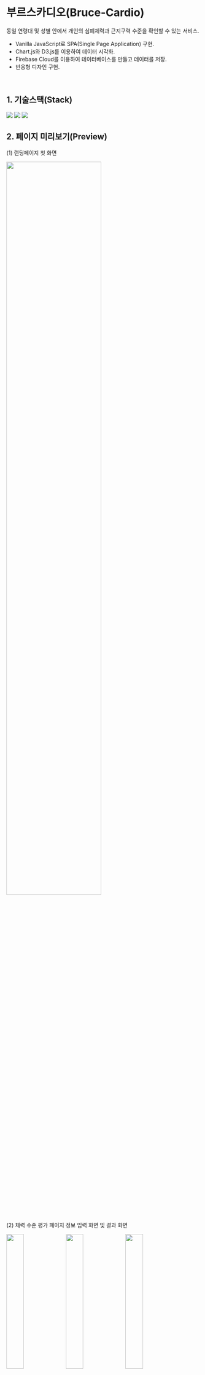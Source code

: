 # 부르스카디오(Bruce-Cardio)
동일 연령대 및 성별 안에서 개인의 심폐체력과 근지구력 수준을 확인할 수 있는 서비스.

+ Vanilla JavaScript로 SPA(Single Page Application) 구현.
+ Chart.js와 D3.js를 이용하여 데이터 시각화.
+ Firebase Cloud를 이용하여 테이터베이스를 만들고 데이터를 저장.
+ 반응형 디자인 구현.

<br />

## 1. 기술스택(Stack)
<img src="https://img.shields.io/badge/JavaScript-F7DF1E?style=for-the-badge&logo=JavaScript&logoColor=white">
<img src="https://img.shields.io/badge/CSS3-1572B6?style=for-the-badge&logo=CSS3&logoColor=white">
<img src="https://img.shields.io/badge/Firebase-FFCA28?style=for-the-badge&logo=Firebase&logoColor=white">

<br />

## 2. 페이지 미리보기(Preview)
<div>
  <p>(1) 랜딩페이지 첫 화면</p>
  <img src="https://user-images.githubusercontent.com/112460273/222768278-e625cbbd-d632-482e-a80b-c620824c854a.png" width="70%" />
</div>
<br />
<div>
  <p>(2) 체력 수준 평가 페이지 정보 입력 화면 및 결과 화면</p>
  <span>
    <img src="https://user-images.githubusercontent.com/112460273/222768350-c13f2d87-9ccb-4580-86b1-25a587b31834.png" width="30%" />
  </span>
  <span>
    <img src="https://user-images.githubusercontent.com/112460273/222768362-7f0884dd-9d1a-4053-bd8b-da6baf46fb1b.png" width="30%" />
  </span>
  <span>
    <img src="https://user-images.githubusercontent.com/112460273/222771543-83ff9f38-15a4-4233-8ead-4ddd70981c02.png" width="30%" />
  </span>
</div>

## 3. 개발환경
### (1) 라우팅 시스템 (index.js)
history API(브라우저 라우터)를 이용하여 라우팅 개발했다.
라우팅 개발에는 history API(브라우저 라우터)와 Fragment hash(해시 라우터)가 있다.
- history API를 이용한 이유 <br />
**첫 번째**, URL이 깔끔하다. hash는 URL 창에 해시(#)가 들어간다. history는 일반적으로 볼 수 있는 형태다. <br />
**두 번째**, pushState 메서드를 통해 url이 업데이트 될 때마다 브라우저 방문 기록이 남는다.(세션에 이전상태를 기록) <br />
**세 번째**, SEO에 유리하다. 해시 뒷 부분은 브라우저에서 탐색이 가능하지만 서버에서는 인식을 못한다. 검색엔진은 서버를 탐색하기 때문에. <br />
**네 번째**, Redirection이 발생했을 때, 해시 라우터는 이전의 도메인 주소로 요청되어 페이지 오류가 발생하지 않지만 잘못된 경로 혹은 오류가 있을 경우 아무 정보가 없는 것 보다 404 에러를 유저에게 전달하는 것이 필요하다.(대부분 단점이라고 말하지만 필요한 부분이라고 생각됨.) <br />
**다섯 번째**, 가장 보편화 되어 있음.

### (2) 서버 구동 (server.js)
node.js 프레임워크 express를 설치하고 서버를 구축했다. <br />
<code>npm init</code> // package.json 생성.<br />
<code>npm install express</code> // express 설치.
```javascript
// frontend -> static 폴더로 이어지는 절대경로에서 static 폴더안에 정적 파일(이미지, CSS 및 JS) 사용하기.
app.use("/static", express.static(path.resolve(__dirname, "frontend", "static")))
// get요청 후 응답 방법. 모든 경로에 index.html 파일 제공.
app.get("/*", (req, res) => {
    res.sendFile(path.resolve("frontend", "index.html"))
});
// port를 생성하고 서버 실행하기. localhost:5001
app.listen(process.env.PORT || 5001, () => console.log("Server running..."));
```

### (3) 데이터 시각화 (Chart.js / muscleChart.js)
조건문으로 

+ D3.js  https://d3js.org <br />
  - 체력 수준에 따라 배경색과 텍스트가 다르게 나타난다.
  - 아래 코드 index.html에 추가.
  ```javascript
  <script src="https://d3js.org/d3.v7.min.js"></script>
  ```

+ Chart.js  https://github.com/haiiaaa/chartjs-gauge <br />
  - bar 형태의 그래프를 통해 동일 연령대 및 성별에서의 평균값과 사용자의 결과값을 비교한다. <br />
  - gauge 형태의 그래프를 통해 5개로 구분된 체력 등급 중 해당하는 등급에 표시된다.
  - 아래 코드 index.html에 추가.
  ```javascript
  <script src="https://unpkg.com/chart.js@2.8.0/dist/Chart.bundle.js"></script>
  <script src="https://unpkg.com/chartjs-gauge@0.3.0/dist/chartjs-gauge.js"></script>
  <script src="https://unpkg.com/chartjs-plugin-datalabels@0.7.0/dist/chartjs-plugin-datalabels.js"></script>
  ```
